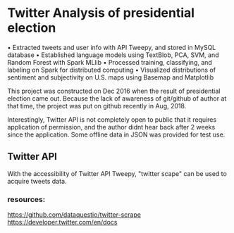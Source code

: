 # Twitter Analysis of presidential election
• Extracted tweets and user info with API Tweepy, and stored in MySQL database
• Established language models using TextBlob, PCA, SVM, and Random Forest with Spark MLlib
• Processed training, classifying, and labeling on Spark for distributed computing
• Visualized distributions of sentiment and subjectivity on U.S. maps using Basemap and Matplotlib

This project was constructed on Dec 2016 when the result of presidential election came out. Because the lack of awareness of git/github of author at that time, the project was put on github recently in Aug, 2018. 

Interestingly, Twitter API is not completely open to public that it requires application of permission, and the author didnt hear back after 2 weeks since the application. Some offline data in JSON was provided for test use.

## Twitter API
With the accessibility of Twitter API Tweepy, "twitter scape" can be used to acquire tweets data.

### resources:
https://github.com/dataquestio/twitter-scrape
https://developer.twitter.com/en/docs